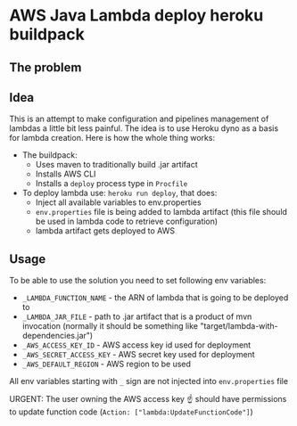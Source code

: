 # AWS Java Lambda deploy heroku buildpack

## The problem

## Idea

This is an attempt to make configuration and pipelines management of lambdas a little bit less painful.
The idea is to use Heroku dyno as a basis for lambda creation. 
Here is how the whole thing works:

  - The buildpack:
    - Uses maven to traditionally build .jar artifact
    - Installs AWS CLI 
    - Installs a `deploy` process type in `Procfile` 
  - To deploy lambda use: `heroku run deploy`, that does:
    - Inject all available variables to env.properties
    - `env.properties` file is being added to lambda artifact (this file should be used in lambda code to retrieve configuration)
    - lambda artifact gets deployed to AWS 

## Usage

To be able to use the solution you need to set following env variables:
  * `_LAMBDA_FUNCTION_NAME` - the ARN of lambda that is going to be deployed to
  * `_LAMBDA_JAR_FILE` - path to .jar artifact that is a product of mvn invocation (normally it should be something like "target/lambda-with-dependencies.jar")
  * `_AWS_ACCESS_KEY_ID` - AWS access key id used for deployment
  * `_AWS_SECRET_ACCESS_KEY` - AWS secret key used for deployment
  * `_AWS_DEFAULT_REGION` - AWS region to be used

All env variables starting with `_` sign are not injected into `env.properties` file

URGENT: The user owning the AWS access key :point_up: should have permissions to update function code (`Action: ["lambda:UpdateFunctionCode"]`)
